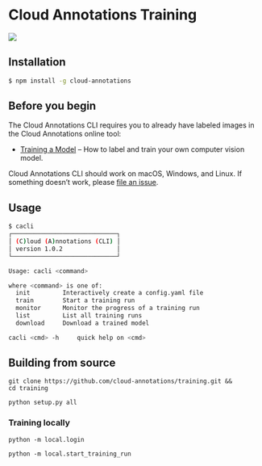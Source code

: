 # Cloud Annotations Training
![](https://cloud-annotations.github.io/training/object-detection/assets/main.png)

## Installation

```bash
$ npm install -g cloud-annotations
```

## Before you begin

The Cloud Annotations CLI requires you to already have labeled images in the Cloud Annotations online tool:

- [Training a Model](https://cloud-annotations.github.io/training/object-detection/cli/) – How to label and train your own computer vision model.

Cloud Annotations CLI should work on macOS, Windows, and Linux.
If something doesn’t work, please [file an issue](https://github.com/cloud-annotations/training/issues/new).

## Usage
```bash
$ cacli
┌─────────────────────────────┐
│ (C)loud (A)nnotations (CLI) │
│ version 1.0.2               │
└─────────────────────────────┘

Usage: cacli <command>

where <command> is one of:
  init         Interactively create a config.yaml file
  train        Start a training run
  monitor      Monitor the progress of a training run
  list         List all training runs
  download     Download a trained model

cacli <cmd> -h     quick help on <cmd>
```

## Building from source
```
git clone https://github.com/cloud-annotations/training.git &&
cd training
```

```
python setup.py all
```

### Training locally
```
python -m local.login
```
```
python -m local.start_training_run
```
